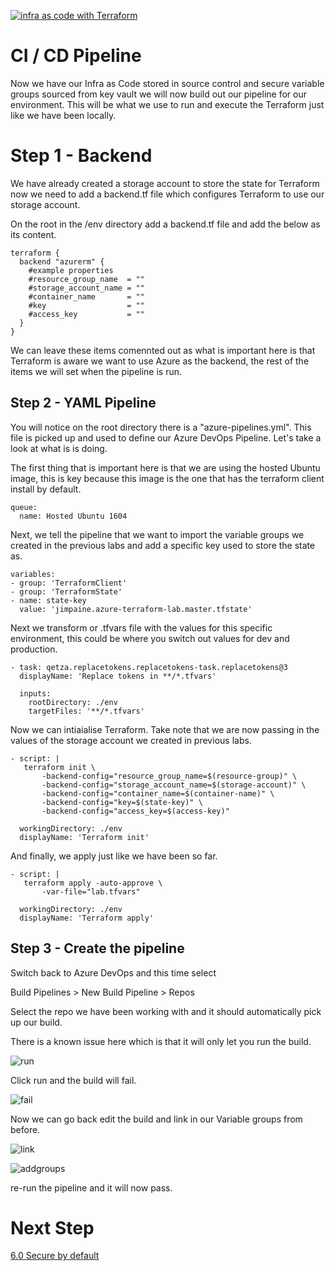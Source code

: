 [![infra as code with Terraform](/docs/images/banner.png)](/README.md)

# CI / CD Pipeline

Now we have our Infra as Code stored in source control and secure variable groups sourced from key vault we will now build out our pipeline for our environment. This will be what we use to run and execute the Terraform just like we have been locally.

# Step 1 - Backend

We have already created a storage account to store the state for Terraform now we need to add a backend.tf file which configures Terraform to use our storage account.

On the root in the /env directory add a backend.tf file and add the below as its content.

```
terraform {
  backend "azurerm" {
    #example properties
    #resource_group_name  = ""
    #storage_account_name = ""
    #container_name       = ""
    #key                  = ""
    #access_key           = ""
  }
}
```

We can leave these items comennted out as what is important here is that Terraform is aware we want to use Azure as the backend, the rest of the items we will set when the pipeline is run.

## Step 2 - YAML Pipeline

You will notice on the root directory there is a "azure-pipelines.yml".  This file is picked up and used to define our Azure DevOps Pipeline. Let's take a look at what is is doing.

The first thing that is important here is that we are using the hosted Ubuntu image, this is key because this image is the one that has the terraform client install by default.

```
queue:
  name: Hosted Ubuntu 1604
```

Next, we tell the pipeline that we want to import the variable groups we created in the previous labs and add a specific key used to store the state as.

```
variables:
- group: 'TerraformClient'
- group: 'TerraformState'
- name: state-key
  value: 'jimpaine.azure-terraform-lab.master.tfstate'
```

Next we transform or .tfvars file with the values for this specific environment, this could be where you switch out values for dev and production.

```
- task: qetza.replacetokens.replacetokens-task.replacetokens@3
  displayName: 'Replace tokens in **/*.tfvars'

  inputs:
    rootDirectory: ./env
    targetFiles: '**/*.tfvars'
```

Now we can intiaialise Terraform. Take note that we are now passing in the values of the storage account we created in previous labs.

```
- script: |
   terraform init \
       -backend-config="resource_group_name=$(resource-group)" \
       -backend-config="storage_account_name=$(storage-account)" \
       -backend-config="container_name=$(container-name)" \
       -backend-config="key=$(state-key)" \
       -backend-config="access_key=$(access-key)"

  workingDirectory: ./env
  displayName: 'Terraform init'
```

And finally, we apply just like we have been so far.

```
- script: |
   terraform apply -auto-approve \
       -var-file="lab.tfvars"

  workingDirectory: ./env
  displayName: 'Terraform apply'
  ```

  ## Step 3 - Create the pipeline

  Switch back to Azure DevOps and this time select 
  
  Build Pipelines > New Build Pipeline > Repos

  Select the repo we have been working with and it should automatically pick up our build. 

  There is a known issue here which is that it will only let you run the build.

  ![run](/docs/images/yaml.PNG)

  Click run and the build will fail.

  ![fail](/docs/images/fail.PNG)

  Now we can go back edit the build and link in our Variable groups from before.

  ![link](/docs/images/edit.PNG)

  ![addgroups](/docs/images/addgroups.PNG)

  re-run the pipeline and it will now pass.

# Next Step
[6.0 Secure by default](../6.0)
